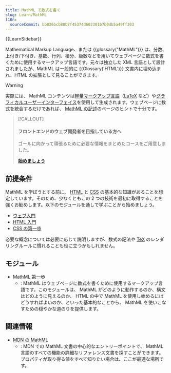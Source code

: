 ```yaml
---
title: MathML で数式を書く
slug: Learn/MathML
l10n:
  sourceCommit: bb026bcb88b7f45374d602301b7b0db5a49ff303
---
```


{{LearnSidebar}}

Mathematical Markup Language、または {{glossary("MathML")}} は、分数、上付き/下付き、基数、行列、積分、級数などを用いてウェブページに数式を書くために使用するマークアップ言語です。元々は独立した XML 言語として設計されましたが、MathML は一般的に {{Glossary('HTML')}} 文書内に埋め込まれ、HTML の拡張として見ることができます。

> [!WARNING]
> 実際には、 MathML コンテンツは[軽量マークアップ言語](https://ja.wikipedia.org/wiki/軽量マークアップ言語)（[LaTeX](https://ja.wikipedia.org/wiki/LaTeX) など）や[グラフィカルユーザーインターフェイス](https://ja.wikipedia.org/wiki/グラフィカルユーザインタフェース)を使用して生成されます。ウェブページに数式を統合するだけであれば、 [MathML の記述](/ja/docs/Web/MathML/Authoring)のページのヒントで十分です。

> [!CALLOUT]
>
> #### フロントエンドのウェブ開発者を目指している方へ
>
> ゴールに向かって頑張るために必要な情報をまとめたコースをご用意しました。
>
> [**始めましょう**](https://developer.mozilla.org/ja/curriculum/)

## 前提条件

MathML を学ぼうとする前に、 [HTML](/ja/docs/Learn/HTML) と [CSS](/ja/docs/Learn/CSS) の基本的な知識があることを想定しています。そのため、少なくともこの 2 つの技術を最初に取得することを強くお勧めします。以下のモジュールを通しで学ぶことから始めましょう。

- [ウェブ入門](/ja/docs/Learn/Getting_started_with_the_web)
- [HTML 入門](/ja/docs/Learn/HTML/Introduction_to_HTML)
- [CSS の第一歩](/ja/docs/Learn/CSS/First_steps)

必要な概念については必要に応じて説明しますが、数式の記法や [TeX](https://ja.wikipedia.org/wiki/TeX) のレンダリングルールに慣れることも役に立つかもしれません。

## モジュール

- [MathML 第一歩](/ja/docs/Learn/MathML/First_steps)
  - : MathML はウェブページに数式を書くために使用するマークアップ言語です。このモジュールは、 MathML がどのように動作するのか、構文はどのように見えるのか、 HTML の中で MathML を使用し始めるにはどうすればよいのか、といった基本的なことから、 MathML を使いこなすための穏やかな道のりを提供します。

## 関連情報

- [MDN の MathML](/ja/docs/Web/MathML)
  - : MDN での MathML 文書の中心的なエントリーポイントで、 MathML 言語のすべての機能の詳細なリファレンス文書を探すことができます。プロパティが取り得る値をすべて知りたい場合は、ここが最適な場所です。

